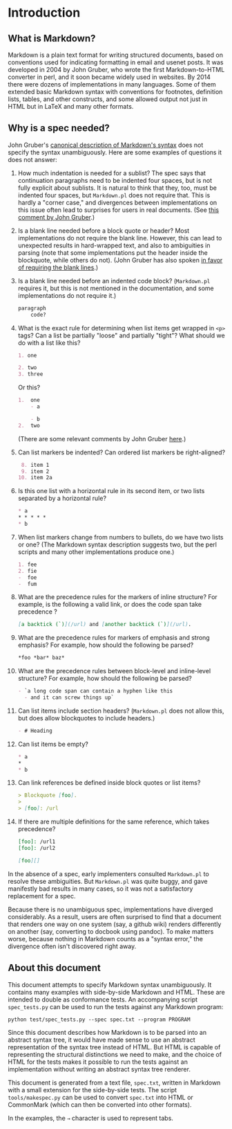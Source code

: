 # Introduction

## What is Markdown?

Markdown is a plain text format for writing structured documents,
based on conventions used for indicating formatting in email and
usenet posts. It was developed in 2004 by John Gruber, who wrote
the first Markdown-to-HTML converter in perl, and it soon became
widely used in websites. By 2014 there were dozens of
implementations in many languages. Some of them extended basic
Markdown syntax with conventions for footnotes, definition lists,
tables, and other constructs, and some allowed output not just in
HTML but in LaTeX and many other formats.

## Why is a spec needed?

John Gruber's [canonical description of Markdown's
syntax](http://daringfireball.net/projects/markdown/syntax)
does not specify the syntax unambiguously. Here are some examples of
questions it does not answer:

1. How much indentation is needed for a sublist? The spec says that
   continuation paragraphs need to be indented four spaces, but is
   not fully explicit about sublists. It is natural to think that
   they, too, must be indented four spaces, but `Markdown.pl` does
   not require that. This is hardly a "corner case," and divergences
   between implementations on this issue often lead to surprises for
   users in real documents. (See [this comment by John
   Gruber](http://article.gmane.org/gmane.text.markdown.general/1997).)

2. Is a blank line needed before a block quote or header?
   Most implementations do not require the blank line. However,
   this can lead to unexpected results in hard-wrapped text, and
   also to ambiguities in parsing (note that some implementations
   put the header inside the blockquote, while others do not).
   (John Gruber has also spoken [in favor of requiring the blank
   lines](http://article.gmane.org/gmane.text.markdown.general/2146).)

3. Is a blank line needed before an indented code block?
   (`Markdown.pl` requires it, but this is not mentioned in the
   documentation, and some implementations do not require it.)

   ``` markdown
   paragraph
       code?
   ```

4. What is the exact rule for determining when list items get
   wrapped in `<p>` tags? Can a list be partially "loose" and partially
   "tight"? What should we do with a list like this?

   ``` markdown
   1. one

   2. two
   3. three
   ```

   Or this?

   ``` markdown
   1.  one
       - a

       - b
   2.  two
   ```

   (There are some relevant comments by John Gruber
   [here](http://article.gmane.org/gmane.text.markdown.general/2554).)

5. Can list markers be indented? Can ordered list markers be right-aligned?

   ``` markdown
    8. item 1
    9. item 2
   10. item 2a
   ```

6. Is this one list with a horizontal rule in its second item,
   or two lists separated by a horizontal rule?

   ``` markdown
   * a
   * * * * *
   * b
   ```

7. When list markers change from numbers to bullets, do we have
   two lists or one?  (The Markdown syntax description suggests two,
   but the perl scripts and many other implementations produce one.)

   ``` markdown
   1. fee
   2. fie
   -  foe
   -  fum
   ```

8. What are the precedence rules for the markers of inline structure?
   For example, is the following a valid link, or does the code span
   take precedence ?

   ``` markdown
   [a backtick (`)](/url) and [another backtick (`)](/url).
   ```

9. What are the precedence rules for markers of emphasis and strong
   emphasis? For example, how should the following be parsed?

   ``` markdown
   *foo *bar* baz*
   ```

10. What are the precedence rules between block-level and inline-level
    structure? For example, how should the following be parsed?

    ``` markdown
    - `a long code span can contain a hyphen like this
      - and it can screw things up`
    ```

11. Can list items include section headers?  (`Markdown.pl` does not
    allow this, but does allow blockquotes to include headers.)

    ``` markdown
    - # Heading
    ```

12. Can list items be empty?

    ``` markdown
    * a
    *
    * b
    ```

13. Can link references be defined inside block quotes or list items?

    ``` markdown
    > Blockquote [foo].
    >
    > [foo]: /url
    ```

14. If there are multiple definitions for the same reference, which takes
    precedence?

    ``` markdown
    [foo]: /url1
    [foo]: /url2

    [foo][]
    ```

In the absence of a spec, early implementers consulted `Markdown.pl`
to resolve these ambiguities. But `Markdown.pl` was quite buggy, and
gave manifestly bad results in many cases, so it was not a
satisfactory replacement for a spec.

Because there is no unambiguous spec, implementations have diverged
considerably. As a result, users are often surprised to find that
a document that renders one way on one system (say, a github wiki)
renders differently on another (say, converting to docbook using
pandoc). To make matters worse, because nothing in Markdown counts
as a "syntax error," the divergence often isn't discovered right away.

## About this document

This document attempts to specify Markdown syntax unambiguously.
It contains many examples with side-by-side Markdown and
HTML. These are intended to double as conformance tests. An
accompanying script `spec_tests.py` can be used to run the tests
against any Markdown program:

    python test/spec_tests.py --spec spec.txt --program PROGRAM

Since this document describes how Markdown is to be parsed into
an abstract syntax tree, it would have made sense to use an abstract
representation of the syntax tree instead of HTML. But HTML is capable
of representing the structural distinctions we need to make, and the
choice of HTML for the tests makes it possible to run the tests against
an implementation without writing an abstract syntax tree renderer.

This document is generated from a text file, `spec.txt`, written
in Markdown with a small extension for the side-by-side tests.
The script `tools/makespec.py` can be used to convert `spec.txt` into
HTML or CommonMark (which can then be converted into other formats).

In the examples, the `→` character is used to represent tabs.